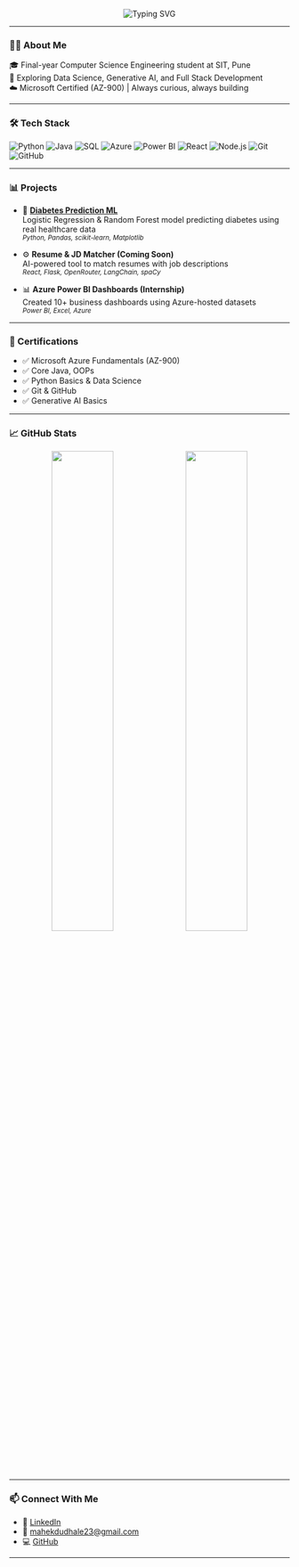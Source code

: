 <!-- Profile README for Mahek Dudhale -->

<p align="center">
  <img src="https://readme-typing-svg.demolab.com?font=Fira+Code&pause=1000&width=435&lines=Hey!+I'm+Mahek+Dudhale;Final+Year+CSE+Student;Data+Science+%7C+Gen+AI+%7C+Cloud;Let's+Build+Something+Awesome!+💡" alt="Typing SVG" />
</p>

---

### 👩‍💻 About Me

🎓 Final-year Computer Science Engineering student at SIT, Pune  
🚀 Exploring Data Science, Generative AI, and Full Stack Development  
☁️ Microsoft Certified (AZ-900) | Always curious, always building

---

### 🛠️ Tech Stack

![Python](https://img.shields.io/badge/-Python-3776AB?style=for-the-badge&logo=python&logoColor=white)
![Java](https://img.shields.io/badge/-Java-007396?style=for-the-badge&logo=java&logoColor=white)
![SQL](https://img.shields.io/badge/-SQL-4479A1?style=for-the-badge&logo=mysql&logoColor=white)
![Azure](https://img.shields.io/badge/Microsoft%20Azure-0078D4?style=for-the-badge&logo=microsoftazure&logoColor=white)
![Power BI](https://img.shields.io/badge/PowerBI-F2C811?style=for-the-badge&logo=powerbi&logoColor=black)
![React](https://img.shields.io/badge/-React-61DAFB?style=for-the-badge&logo=react&logoColor=black)
![Node.js](https://img.shields.io/badge/-Node.js-339933?style=for-the-badge&logo=nodedotjs&logoColor=white)
![Git](https://img.shields.io/badge/-Git-F05032?style=for-the-badge&logo=git&logoColor=white)
![GitHub](https://img.shields.io/badge/-GitHub-181717?style=for-the-badge&logo=github&logoColor=white)

---

### 📊 Projects

- 🧠 [**Diabetes Prediction ML**](https://github.com/mahek-dudhale/diabetes-prediction-ml)  
  Logistic Regression & Random Forest model predicting diabetes using real healthcare data  
  <sub><i>Python, Pandas, scikit-learn, Matplotlib</i></sub>

- ⚙️ **Resume & JD Matcher (Coming Soon)**  
  AI-powered tool to match resumes with job descriptions  
  <sub><i>React, Flask, OpenRouter, LangChain, spaCy</i></sub>

- 📊 **Azure Power BI Dashboards (Internship)**  
  Created 10+ business dashboards using Azure-hosted datasets  
  <sub><i>Power BI, Excel, Azure</i></sub>

---

### 🏅 Certifications

- ✅ Microsoft Azure Fundamentals (AZ-900)  
- ✅ Core Java, OOPs  
- ✅ Python Basics & Data Science  
- ✅ Git & GitHub  
- ✅ Generative AI Basics

---

### 📈 GitHub Stats

<p align="center">
  <img src="https://github-readme-stats.vercel.app/api?username=mahek-dudhale&show_icons=true&theme=gruvbox" width="47%" />
  <img src="https://streak-stats.demolab.com?user=mahek-dudhale&theme=gruvbox" width="47%" />
</p>

---

### 📫 Connect With Me

- 🔗 [LinkedIn](https://www.linkedin.com/in/mahek-dudhale)
- 📧 mahekdudhale23@gmail.com
- 💻 [GitHub](https://github.com/mahek-dudhale)

---
